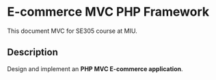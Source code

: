 # E-commerce MVC PHP Framework

This document MVC for SE305 course at MIU.

## Description

Design and implement an **PHP MVC E-commerce application**.
